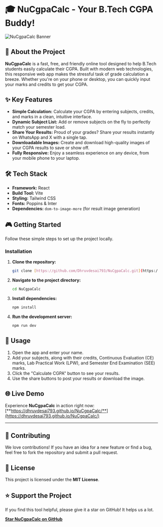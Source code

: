# 🎓 NuCgpaCalc - Your B.Tech CGPA Buddy!

![NuCgpaCalc Banner](https://placehold.co/1200x400/282c34/ffffff?text=NuCgpaCalc+Banner)

## 🚀 About the Project

**NuCgpaCalc** is a fast, free, and friendly online tool designed to help B.Tech students easily calculate their CGPA. Built with modern web technologies, this responsive web app makes the stressful task of grade calculation a breeze. Whether you're on your phone or desktop, you can quickly input your marks and credits to get your CGPA.

## ✨ Key Features

* **Simple Calculation:** Calculate your CGPA by entering subjects, credits, and marks in a clean, intuitive interface.
* **Dynamic Subject List:** Add or remove subjects on the fly to perfectly match your semester load.
* **Share Your Results:** Proud of your grades? Share your results instantly on WhatsApp and X with a single tap.
* **Downloadable Images:** Create and download high-quality images of your CGPA results to save or show off.
* **Fully Responsive:** Enjoy a seamless experience on any device, from your mobile phone to your laptop.

## 🛠️ Tech Stack

* **Framework:** React
* **Build Tool:** Vite
* **Styling:** Tailwind CSS
* **Fonts:** Poppins & Inter
* **Dependencies:** `dom-to-image-more` (for result image generation)

## 🎮 Getting Started

Follow these simple steps to set up the project locally.

### Installation

1.  **Clone the repository:**
    ```bash
    git clone [https://github.com/Dhruvdesai793/NuCgpaCalc.git](https://github.com/Dhruvdesai793/NuCgpaCalc.git)
    ```
2.  **Navigate to the project directory:**
    ```bash
    cd NuCgpaCalc
    ```
3.  **Install dependencies:**
    ```bash
    npm install
    ```
4.  **Run the development server:**
    ```bash
    npm run dev
    ```

## 🎯 Usage

1.  Open the app and enter your name.
2.  Add your subjects, along with their credits, Continuous Evaluation (CE) marks, Lab Practical Work (LPW), and Semester End Examination (SEE) marks.
3.  Click the "Calculate CGPA" button to see your results.
4.  Use the share buttons to post your results or download the image.

## 🌐 Live Demo

Experience **NuCgpaCalc** in action right now:
[**https://dhruvdesai793.github.io/NuCgpaCalc/**](https://dhruvdesai793.github.io/NuCgpaCalc/)

---

## 🤝 Contributing

We love contributions! If you have an idea for a new feature or find a bug, feel free to fork the repository and submit a pull request.

## 📜 License

This project is licensed under the **MIT License**.

## ⭐ Support the Project

If you find this tool helpful, please give it a star on GitHub! It helps us a lot.

[**Star NuCgpaCalc on GitHub**](https://github.com/Dhruvdesai793/NuCgpaCalc)